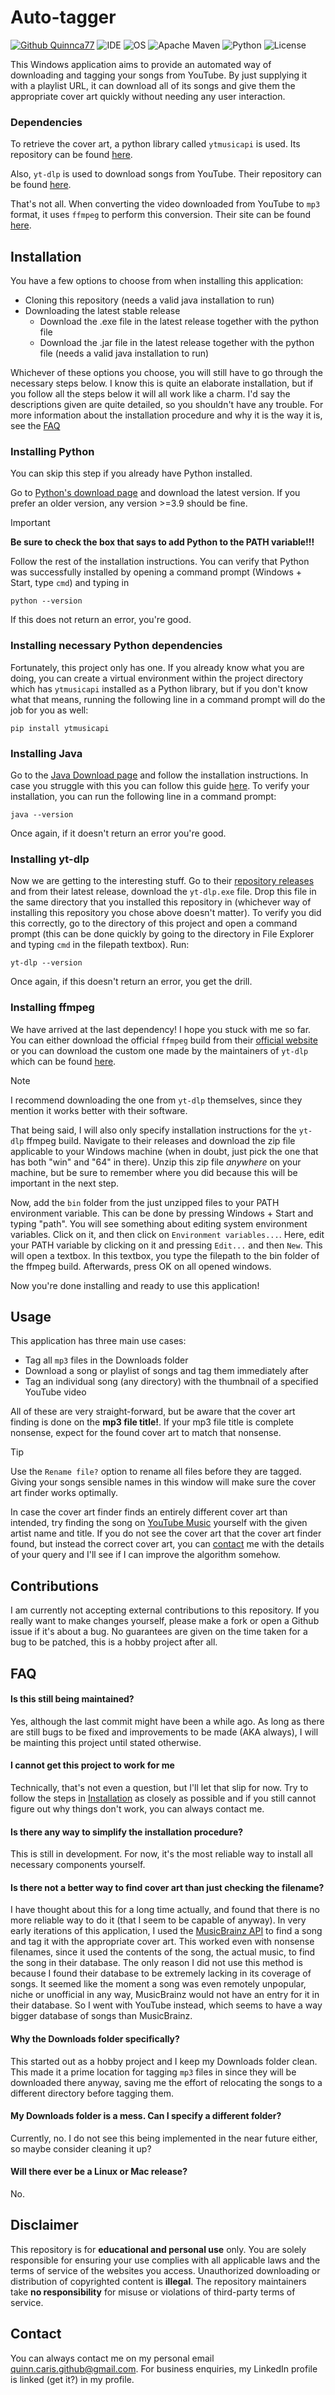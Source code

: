 # Auto-tagger 
[![Github Quinnca77](https://img.shields.io/badge/Github-Quinnca77-black?logo=github)](https://github.com/Quinnca77)
![IDE](https://img.shields.io/badge/IDE-IntelliJ-blue?logo=intellijidea)
![OS](https://img.shields.io/badge/OS-Windows-blue)
![Apache Maven](https://img.shields.io/badge/Apache_Maven-red?logo=apachemaven)
![Python](https://img.shields.io/badge/Python-v3.9-blue?logo=python)
![License](https://img.shields.io/badge/License-GPL--3.0-yellow)

This Windows application aims to provide an automated way of downloading and tagging your songs from YouTube. By just supplying it with a playlist URL, it can download all of its songs
and give them the appropriate cover art quickly without needing any user interaction.

### Dependencies
To retrieve the cover art, a python library called `ytmusicapi` is used. Its repository can be found [here](https://github.com/sigma67/ytmusicapi). 

Also, `yt-dlp` is used to download songs from YouTube. Their repository can be found [here](https://github.com/yt-dlp/yt-dlp). 

That's not all. When converting the video downloaded from YouTube to `mp3` format, it uses `ffmpeg` to perform this conversion. Their site can be found [here](https://www.ffmpeg.org/).

## Installation
You have a few options to choose from when installing this application:
- Cloning this repository (needs a valid java installation to run)
- Downloading the latest stable release
  - Download the .exe file in the latest release together with the python file
  - Download the .jar file in the latest release together with the python file (needs a valid java installation to run)

Whichever of these options you choose, you will still have to go through the necessary steps below. I know this is quite an elaborate installation, but if you follow all the steps below it will all
work like a charm. I'd say the descriptions given are quite detailed, so you shouldn't have any trouble. For more information about the installation procedure and why it is the way it is, see the 
[FAQ](#is-there-any-way-to-simplify-the-installation-procedure?)
### Installing Python
You can skip this step if you already have Python installed.

Go to [Python's download page](https://www.python.org/downloads/) and download the latest version. If you prefer an older version, any version >=3.9 should be fine.
> [!IMPORTANT]
> **Be sure to check the box that says to add Python to the PATH variable!!!**

Follow the rest of the installation instructions. You can verify that Python was successfully installed by opening a command prompt (Windows + Start, type `cmd`) and typing in
```
python --version
```
If this does not return an error, you're good.

### Installing necessary Python dependencies
Fortunately, this project only has one. If you already know what you are doing, you can create a virtual environment within the project directory which has `ytmusicapi` installed
as a Python library, but if you don't know what that means, running the following line in a command prompt will do the job for you as well:
```
pip install ytmusicapi
```


### Installing Java
Go to the [Java Download page](https://www.java.com/en/download/) and follow the installation instructions. In case you struggle with this you can follow this guide 
[here](https://phoenixnap.com/kb/install-java-windows). To verify your installation, you can run the following line in a command prompt:
```
java --version
```
Once again, if it doesn't return an error you're good.

### Installing yt-dlp
Now we are getting to the interesting stuff. Go to their [repository releases](https://github.com/yt-dlp/yt-dlp/releases) and from their latest release, download the `yt-dlp.exe` file. 
Drop this file in the same directory that you installed this repository in (whichever way of installing this repository you chose above doesn't matter). To verify you did this correctly,
go to the directory of this project and open a command prompt (this can be done quickly by going to the directory in File Explorer and typing `cmd` in the filepath textbox). Run:
```
yt-dlp --version
```
Once again, if this doesn't return an error, you get the drill.

### Installing ffmpeg
We have arrived at the last dependency! I hope you stuck with me so far. You can either download the official `ffmpeg` build from their [official website](https://www.ffmpeg.org/) or you can
download the custom one made by the maintainers of `yt-dlp` which can be found [here](https://github.com/yt-dlp/FFmpeg-Builds/releases).
> [!NOTE]
> I recommend downloading the one from `yt-dlp` themselves, since they mention it works better with their software.

That being said, I will also only specify installation instructions for the `yt-dlp` ffmpeg build. Navigate to their releases and download the zip file applicable to your Windows machine 
(when in doubt, just pick the one that has both "win" and "64" in there). Unzip this zip file *anywhere* on your machine, but be sure to remember where you did because this will be important
in the next step.

Now, add the `bin` folder from the just unzipped files to your PATH environment variable. This can be done by pressing Windows + Start and typing "path". You will see something about editing 
system environment variables. Click on it, and then click on `Environment variables...`. Here, edit your PATH variable by clicking on it and pressing `Edit...` and then `New`. This will open
a textbox. In this textbox, you type the filepath to the bin folder of the ffmpeg build. Afterwards, press OK on all opened windows.

Now you're done installing and ready to use this application!

## Usage
This application has three main use cases:
- Tag all `mp3` files in the Downloads folder
- Download a song or playlist of songs and tag them immediately after
- Tag an individual song (any directory) with the thumbnail of a specified YouTube video

All of these are very straight-forward, but be aware that the cover art finding is done on the **mp3 file title!**. If your mp3 file title is complete nonsense, expect for the found cover art
to match that nonsense. 

> [!TIP]
> Use the `Rename file?` option to rename all files before they are tagged. Giving your songs sensible names in this window will make sure the cover art finder works optimally.

In case the cover art finder finds an entirely different cover art than intended, try finding the song on [YouTube Music](https://music.youtube.com/) yourself with the given artist name and
title. If you do not see the cover art that the cover art finder found, but instead the correct cover art, you can [contact](#contact) me with the details of your query and I'll see if I can
improve the algorithm somehow.

## Contributions
I am currently not accepting external contributions to this repository. If you really want to make changes yourself, please make a fork or open a Github issue if it's about a bug. 
No guarantees are given on the time taken for a bug to be patched, this is a hobby project after all.

## FAQ
#### Is this still being maintained?
Yes, although the last commit might have been a while ago. As long as there are still bugs to be fixed and improvements to be made (AKA always), I will be mainting this project until stated otherwise.
#### I cannot get this project to work for me
Technically, that's not even a question, but I'll let that slip for now. Try to follow the steps in [Installation](#installation) as closely as possible and if you still cannot figure out why things 
don't work, you can always contact me.
#### Is there any way to simplify the installation procedure?
This is still in development. For now, it's the most reliable way to install all necessary components yourself.
#### Is there not a better way to find cover art than just checking the filename?
I have thought about this for a long time actually, and found that there is no more reliable way to do it (that I seem to be capable of anyway). In very early iterations of this application,
I used the [MusicBrainz API](https://musicbrainz.org/doc/MusicBrainz_API) to find a song and tag it with the appropriate cover art. This worked even with nonsense filenames, since it used the
contents of the song, the actual music, to find the song in their database. The only reason I did not use this method is because I found their database to be extremely lacking in its
coverage of songs. It seemed like the moment a song was even remotely unpopular, niche or unofficial in any way, MusicBrainz would not have an entry for it in their database. 
So I went with YouTube instead, which seems to have a way bigger database of songs than MusicBrainz.
#### Why the Downloads folder specifically?
This started out as a hobby project and I keep my Downloads folder clean. This made it a prime location for tagging `mp3` files in since they will be downloaded there anyway, saving me the effort
of relocating the songs to a different directory before tagging them.
#### My Downloads folder is a mess. Can I specify a different folder?
Currently, no. I do not see this being implemented in the near future either, so maybe consider cleaning it up?
#### Will there ever be a Linux or Mac release?
No.

## Disclaimer 
This repository is for **educational and personal use** only. You are solely responsible for ensuring your use complies with all applicable laws and the terms of service of the websites you access. 
Unauthorized downloading or distribution of copyrighted content is **illegal**. The repository maintainers take **no responsibility** for misuse or violations of third-party terms of service.

## Contact
You can always contact me on my personal email <quinn.caris.github@gmail.com>. For business enquiries, my LinkedIn profile is linked (get it?) in my profile.
